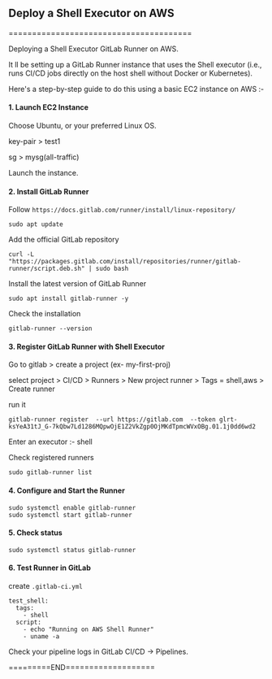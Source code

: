 ## Deploy a Shell Executor on AWS
=======================================


Deploying a Shell Executor GitLab Runner on AWS.

It ll be setting up a GitLab Runner instance that uses the Shell executor (i.e., runs CI/CD jobs directly on the host shell without Docker or Kubernetes). 

Here's a step-by-step guide to do this using a basic EC2 instance on AWS :-


#### 1. Launch EC2 Instance

Choose Ubuntu, or your preferred Linux OS.

key-pair > test1

sg > mysg(all-traffic)

Launch the instance.


#### 2. Install GitLab Runner

Follow `https://docs.gitlab.com/runner/install/linux-repository/`

```
sudo apt update
```

Add the official GitLab repository

```
curl -L "https://packages.gitlab.com/install/repositories/runner/gitlab-runner/script.deb.sh" | sudo bash
```

Install the latest version of GitLab Runner

```
sudo apt install gitlab-runner -y
```

Check the installation

```
gitlab-runner --version
```

#### 3. Register GitLab Runner with Shell Executor

Go to gitlab  > create a project (ex- my-first-proj)

select project > CI/CD > Runners > New project runner  >  Tags = shell,aws   >  Create runner

run it

```
gitlab-runner register  --url https://gitlab.com  --token glrt-ksYeA31tJ_G-7kQbw7Ld1286MQpwOjE1Z2VkZgp0OjMKdTpmcWVxOBg.01.1j0dd6wd2
```

Enter an executor :- shell

Check registered runners

```
sudo gitlab-runner list
```


#### 4. Configure and Start the Runner

```
sudo systemctl enable gitlab-runner
sudo systemctl start gitlab-runner
```

#### 5. Check status

```
sudo systemctl status gitlab-runner
```

#### 6. Test Runner in GitLab

create `.gitlab-ci.yml`

```
test_shell:
  tags:
    - shell
  script:
    - echo "Running on AWS Shell Runner"
    - uname -a

```

Check your pipeline logs in GitLab CI/CD → Pipelines.

=========END===================
